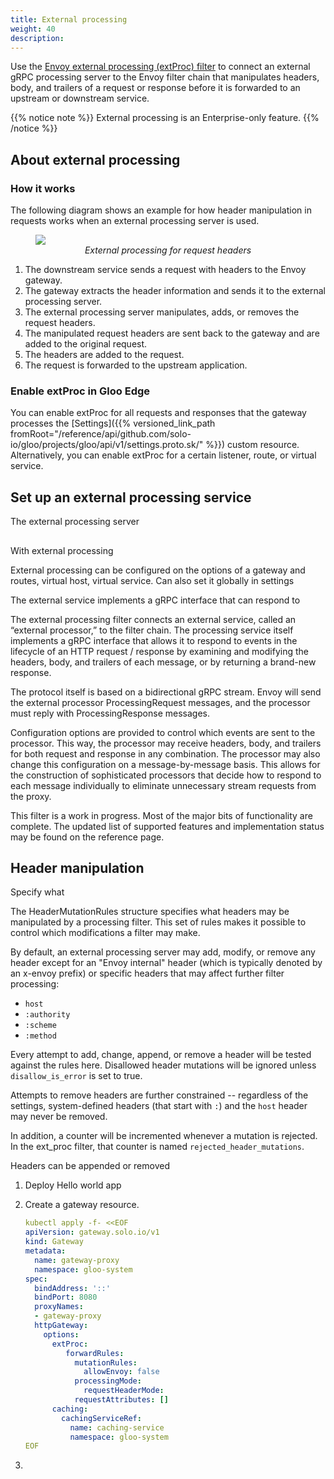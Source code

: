 ```yaml
---
title: External processing
weight: 40
description: 
---
```


Use the [Envoy external processing (extProc) filter](https://www.envoyproxy.io/docs/envoy/latest/configuration/http/http_filters/ext_proc_filter) to connect an external gRPC processing server to the Envoy filter chain that manipulates headers, body, and trailers of a request or response before it is forwarded to an upstream or downstream service. 

{{% notice note %}}
External processing is an Enterprise-only feature. 
{{% /notice %}}

## About external processing


### How it works

The following diagram shows an example for how header manipulation in requests works when an external processing server is used. 

<figure><img src="{{% versioned_link_path fromRoot="/img/extproc.svg" %}}">
<figcaption style="text-align:center;font-style:italic">External processing for request headers</figcaption></figure>

1. The downstream service sends a request with headers to the Envoy gateway. 
2. The gateway extracts the header information and sends it to the external processing server. 
3. The external processing server manipulates, adds, or removes the request headers. 
4. The manipulated request headers are sent back to the gateway and are added to the original request. 
5. The headers are added to the request.
6. The request is forwarded to the upstream application. 

### Enable extProc in Gloo Edge

You can enable extProc for all requests and responses that the gateway processes the [Settings]({{% versioned_link_path fromRoot="/reference/api/github.com/solo-io/gloo/projects/gloo/api/v1/settings.proto.sk/" %}}) custom resource. Alternatively, you can enable extProc for a certain listener, route, or virtual service. 

## Set up an external processing service

The external processing server 


## 

With external processing 

External processing can be configured on the options of a gateway and routes, virtual host, virtual service. 
Can also set it globally in settings 

The external service implements a gRPC interface that can respond to 

The external processing filter connects an external service, called an “external processor,” to the filter chain. The processing service itself implements a gRPC interface that allows it to respond to events in the lifecycle of an HTTP request / response by examining and modifying the headers, body, and trailers of each message, or by returning a brand-new response.

The protocol itself is based on a bidirectional gRPC stream. Envoy will send the external processor ProcessingRequest messages, and the processor must reply with ProcessingResponse messages.

Configuration options are provided to control which events are sent to the processor. This way, the processor may receive headers, body, and trailers for both request and response in any combination. The processor may also change this configuration on a message-by-message basis. This allows for the construction of sophisticated processors that decide how to respond to each message individually to eliminate unnecessary stream requests from the proxy.

This filter is a work in progress. Most of the major bits of functionality are complete. The updated list of supported features and implementation status may be found on the reference page.



## Header manipulation

Specify what 

The HeaderMutationRules structure specifies what headers may be
manipulated by a processing filter. This set of rules makes it
possible to control which modifications a filter may make.

By default, an external processing server may add, modify, or remove
any header except for an "Envoy internal" header (which is typically
denoted by an x-envoy prefix) or specific headers that may affect
further filter processing:

* ``host``
* ``:authority``
* ``:scheme``
* ``:method``

Every attempt to add, change, append, or remove a header will be
tested against the rules here. Disallowed header mutations will be
ignored unless ``disallow_is_error`` is set to true.

Attempts to remove headers are further constrained -- regardless of the
settings, system-defined headers (that start with ``:``) and the ``host``
header may never be removed.

In addition, a counter will be incremented whenever a mutation is
rejected. In the ext_proc filter, that counter is named
``rejected_header_mutations``.

Headers can be appended or removed

1. Deploy Hello world app 

1. Create a gateway resource. 
   ```yaml
   kubectl apply -f- <<EOF
   apiVersion: gateway.solo.io/v1
   kind: Gateway
   metadata:
     name: gateway-proxy
     namespace: gloo-system
   spec:
     bindAddress: '::'
     bindPort: 8080
     proxyNames:
     - gateway-proxy
     httpGateway:
       options:
         extProc: 
            forwardRules: 
              mutationRules:  
                allowEnvoy: false
              processingMode: 
                requestHeaderMode: 
              requestAttributes: []
         caching:
           cachingServiceRef:
             name: caching-service
             namespace: gloo-system
   EOF
   ```

2. 